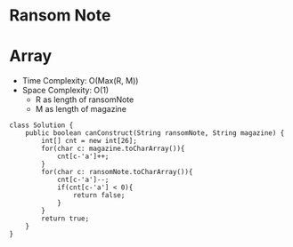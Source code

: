 # Ransom Note

# Array

- Time Complexity: O(Max(R, M))
- Space Complexity: O(1)
  - R as length of ransomNote
  - M as length of magazine

```
class Solution {
    public boolean canConstruct(String ransomNote, String magazine) {
        int[] cnt = new int[26];
        for(char c: magazine.toCharArray()){
            cnt[c-'a']++;
        }
        for(char c: ransomNote.toCharArray()){
            cnt[c-'a']--;
            if(cnt[c-'a'] < 0){
                return false;
            }
        }
        return true;
    }
}
```
